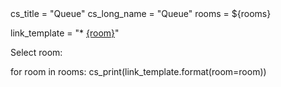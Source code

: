 <python>
cs_title = "Queue"
cs_long_name = "Queue"
rooms = ${rooms}

link_template = "* [{room}]({room})"
</python>

Select room:

<python>
for room in rooms:
    cs_print(link_template.format(room=room))
</python>
